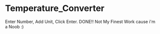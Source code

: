 # Temperature_Converter
 Enter Number, Add Unit, Click Enter. DONE!! Not My Finest Work cause i'm a Noob :)
